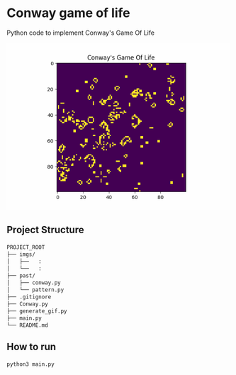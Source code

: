 # Conway game of life

Python code to implement Conway's Game Of Life

![](imgs/conway.gif)

## Project Structure
```
PROJECT_ROOT
├── imgs/
│   ├──   :
│   └──   :
├── past/
│   ├── conway.py
│   └── pattern.py
├── .gitignore
├── Conway.py
├── generate_gif.py
├── main.py
└── README.md
```

## How to run
```
python3 main.py
```